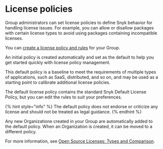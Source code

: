 # License policies

Group administrators can set license policies to define Snyk behavior for handling license issues. For example, you can allow or disallow packages with certain license types to avoid using packages containing incompatible licenses.

You can [create a license policy and rules](create-a-license-policy-and-rules.md) for your Group.

An initial policy is created automatically and set as the default to help you get started quickly with license policy management.

This default policy is a baseline to meet the requirements of multiple types of applications, such as SaaS, distributed, and so on, and may be used as a starting point to calibrate additional license policies.

The default license policy contains the standard Snyk Default License Policy, but you can edit the rules to suit your preferences.

{% hint style="info" %}
The default policy does not endorse or criticize any license and should not be treated as legal guidance.
{% endhint %}

Any new Organizatione created in your Group are automatically added to the default policy. When an Organization is created, it can be moved to a different policy.

For more information, see [Open Source Licenses: Types and Comparison](https://snyk.io/learn/open-source-licenses/).

